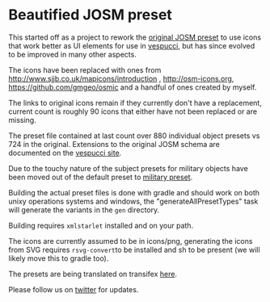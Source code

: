 Beautified JOSM preset
======================

This started off as a project to rework the [original JOSM preset](https://josm.openstreetmap.de/browser/josm/trunk/data/defaultpresets.xml) to use icons that work better as UI elements for use in [vespucci](https://github.com/MarcusWolschon/osmeditor4android), but has since evolved to be improved in many other aspects.

The icons have been replaced with ones from http://www.sjjb.co.uk/mapicons/introduction ,  http://osm-icons.org, https://github.com/gmgeo/osmic  and a handful of ones created by myself. 

The links to original icons remain if they currently don't have a replacement, current count is roughly 90 icons that either have not been replaced or are missing. 

The preset file contained at last count over 880 individual object presets vs 724 in the original. Extensions to the original JOSM schema are documented on the [vespucci site](http://vespucci.io/tutorials/presets/).

Due to the touchy nature of the subject presets for military objects have been moved out of the default preset to [military preset](http://simonpoole.github.io/military-preset/).

Building the actual preset files is done with gradle and should work on both unixy operations systems and windows, the "generateAllPresetTypes" task will generate the variants in the `gen` directory.

Building requires `xmlstarlet` installed and on your path. 

The icons are currently assumed to be in icons/png, generating the icons from SVG requires `rsvg-convert`to be installed and sh to be present (we will likely move this to gradle too).

The presets are being translated on transifex [here](https://www.transifex.com/openstreetmap/presets/).

Please follow us on [twitter](https://twitter.com/search?q=vespucci_editor) for updates.
